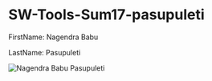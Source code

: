 # SW-Tools-Sum17-pasupuleti

FirstName: Nagendra Babu  

LastName: Pasupuleti 


![Nagendra Babu Pasupuleti](http://i63.tinypic.com/von6ae.jpg)


